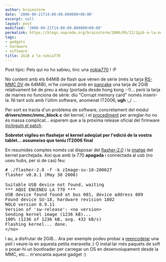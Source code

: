 ```yaml
---
author: brainstorm
date: '2006-09-21T14:00:00.000000+00:00'
excerpt: null
layout: post
modified: '2006-09-21T14:00:00.000000+00:00'
permalink: https://blogs.nopcode.org/brainstorm/2006/09/22/2gib-a-la-nokia770/
tags:
- gadgets
- hardware
- software
title: 2GiB a la nokia770
---
```


Post típic: Pels qui no ho sabieu, tinc una [nokia770][1] ! :P 

No content amb els 64MiB de flash que vènen de sèrie (més la tarja [RS-MMC DV][2] de 64MiB), m'he comprat amb en [pancake][3] una tarja de 2GiB relativament bé de preu a ebay (portada desde hong kong :-!)... però la tarja de marres no funciona de sèrie: diu "Corrupt memory card" només inserir-la. Ni tant sols amb l'últim software, anomenat IT2006, **ugh** :_/ ...

<!--more-->

Per sort es tracta d'un problema de software, concretament del mòdul **drivers/mmc/mmc_block.c** del kernel, i el [procediment][4] per arreglar-ho no és massa complicat... esperem que a la pròxima release oficial del firmware [incloguin el patch][5].

**Sobretot vigileu en flashejar el kernel adeqüat per l'edició de la vostra tablet... assumeixo que teniu IT2006 final**

En resumides comptes només cal disposar del [flasher-2.0][6] i la [imatge][7] del kernel parchejada. Així que amb la 770 **apagada** i connectada al usb (no useu hubs, per si de cas) feu:

<pre># ./flasher-2.0 -f -k zImage-su-18-200627
flasher v0.8.1 (May 30 2006)

Suitable USB device not found, waiting
*** AQUI ENCENEU LA 770 ***
USB device found found at bus 001, device address 009
Found device SU-18, hardware revision 1802
NOLO version 0.9.11
Version of 'sw-release': &lt;no version>
Sending kernel image (1236 kB)...
100% (1236 of 1236 kB, avg. 432 kB/s)
Flashing kernel... done.
&lt;/no></pre>

I au, a disfrutar de 2GiB... Ara per exemple podeu probar a [reencodejar][8] una peli i veure-la en aquesta petita meravella :) O instal·lar més paquets de soft o posar-hi un bootloader per carregar un OS en desenvolupament desde la MMC, etc... m'encanta aquest gadget :)

 [1]: http://en.wikipedia.org/wiki/Nokia_770
 [2]: http://en.wikipedia.org/wiki/RS-MMC
 [3]: http://blogs.nopcode.org/pancake
 [4]: http://www.internettablettalk.com/forums/showpost.php?p=20852&postcount=55
 [5]: https://maemo.org/bugzilla/show_bug.cgi?id=621
 [6]: http://www.maemo.org/downloads/d3.php
 [7]: http://www.freenux.org/~mm/zImage-su-18-200627
 [8]: http://www.bleb.org/software/770/770-encode.pl